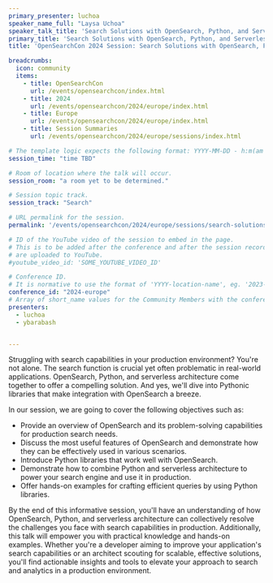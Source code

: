 ```yaml
---
primary_presenter: luchoa
speaker_name_full: "Laysa Uchoa"
speaker_talk_title: 'Search Solutions with OpenSearch, Python, and Serverless'
primary_title: 'Search Solutions with OpenSearch, Python, and Serverless'
title: 'OpenSearchCon 2024 Session: Search Solutions with OpenSearch, Python, and Serverless'

breadcrumbs:
  icon: community
  items:
    - title: OpenSearchCon
      url: /events/opensearchcon/index.html
    - title: 2024
      url: /events/opensearchcon/2024/europe/index.html
    - title: Europe
      url: /events/opensearchcon/2024/europe/index.html
    - title: Session Summaries
      url: /events/opensearchcon/2024/europe/sessions/index.html

# The template logic expects the following format: YYYY-MM-DD - h:m(am|pm)-(h:m(am|pm))
session_time: "time TBD"

# Room of location where the talk will occur.
session_room: "a room yet to be determined."

# Session topic track.
session_track: "Search"

# URL permalink for the session.
permalink: '/events/opensearchcon/2024/europe/sessions/search-solutions-with-opensearch-python-and-serverless.html'

# ID of the YouTube video of the session to embed in the page.
# This is to be added after the conference and after the session recordings
# are uploaded to YouTube.
#youtube_video_id: 'SOME_YOUTUBE_VIDEO_ID'

# Conference ID.
# It is normative to use the format of 'YYYY-location-name', eg. '2023-north-america'.
conference_id: "2024-europe"
# Array of short_name values for the Community Members with the conference_speaker persona whom are presenting the session. This includes the primary_speaker indicated above and any other presenters (if any).
presenters:
  - luchoa
  - ybarabash


---
```


Struggling with search capabilities in your production environment? You're not alone. The search function is crucial yet often problematic in real-world applications. OpenSearch, Python, and serverless architecture come together to offer a compelling solution. And yes, we'll dive into Pythonic libraries that make integration with OpenSearch a breeze.

In our session, we are going to cover the following objectives such as:
- Provide an overview of OpenSearch and its problem-solving capabilities for production search needs.
- Discuss the most useful features of OpenSearch and demonstrate how they can be effectively used in various scenarios.
- Introduce Python libraries that work well with OpenSearch.
- Demonstrate how to combine Python and serverless architecture to power your search engine and use it in production.
- Offer hands-on examples for crafting efficient queries by using Python libraries.

By the end of this informative session, you'll have an understanding of how OpenSearch, Python, and serverless architecture can collectively resolve the challenges you face with search capabilities in production. Additionally, this talk will empower you with practical knowledge and hands-on examples. Whether you're a developer aiming to improve your application's search capabilities or an architect scouting for scalable, effective solutions, you'll find actionable insights and tools to elevate your approach to search and analytics in a production environment.